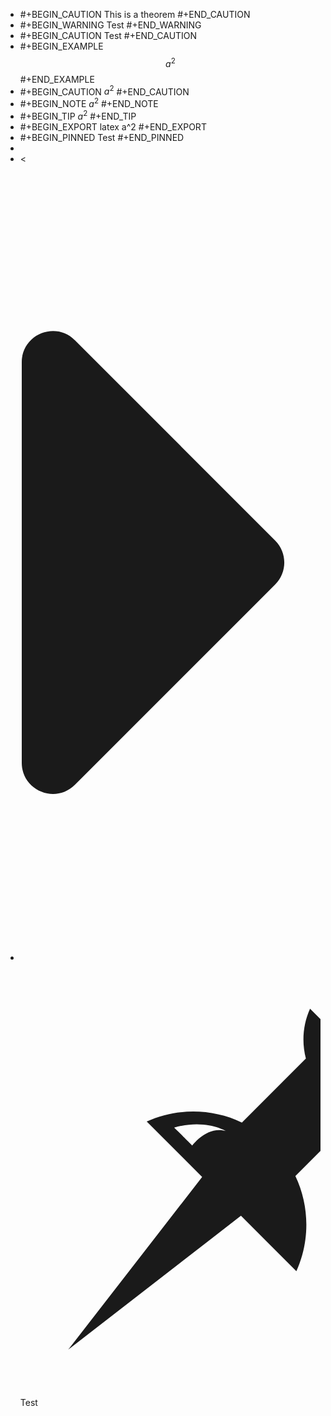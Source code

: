 - #+BEGIN_CAUTION
  This is a theorem 
  #+END_CAUTION
- #+BEGIN_WARNING
  Test
  #+END_WARNING
- #+BEGIN_CAUTION
  Test
  #+END_CAUTION
- #+BEGIN_EXAMPLE
  $$a^2$$
  #+END_EXAMPLE
- #+BEGIN_CAUTION
  $a^2$
  #+END_CAUTION
- #+BEGIN_NOTE
  $a^2$
  #+END_NOTE
- #+BEGIN_TIP
  $a^2$
  #+END_TIP
- #+BEGIN_EXPORT latex
  a^2
  #+END_EXPORT
- #+BEGIN_PINNED
  Test
  #+END_PINNED
-
- <
- <div haschild="false" class="ls-block 64edc30d-7e0e-4519-a282-d73051be6e61" level="1" blockid="64edc30d-7e0e-4519-a282-d73051be6e61" id="ls-block-1-64edc30d-7e0e-4519-a282-d73051be6e61" data-refs-self="[]" data-refs="[]"><div class="block-main-container flex flex-row pr-2 "><div class="block-control-wrap flex flex-row items-center"><a id="control-64edc30d-7e0e-4519-a282-d73051be6e61" class="block-control"><span class="control-hide"><span class="rotating-arrow not-collapsed"><svg aria-hidden="true" version="1.1" viewBox="0 0 192 512" fill="currentColor" display="inline-block" class="h-4 w-4" style="margin-left: 2px;"><path d="M0 384.662V127.338c0-17.818 21.543-26.741 34.142-14.142l128.662 128.662c7.81 7.81 7.81 20.474 0 28.284L34.142 398.804C21.543 411.404 0 402.48 0 384.662z" fill-rule="evenodd"></path></svg></span></span></a><a class="bullet-link-wrap"><span id="dot-64edc30d-7e0e-4519-a282-d73051be6e61" draggable="true" blockid="64edc30d-7e0e-4519-a282-d73051be6e61" class="bullet-container cursor "><span blockid="64edc30d-7e0e-4519-a282-d73051be6e61" class="bullet"></span></span></a></div><div class="flex flex-col block-content-wrapper"><div class="flex flex-row"><div class="flex-1 w-full" style="display: flex;"><div id="block-content-64edc30d-7e0e-4519-a282-d73051be6e61" blockid="64edc30d-7e0e-4519-a282-d73051be6e61" data-type="default" class="block-content inline" style="width: 100%;"><div class="flex flex-row justify-between block-content-inner"><div class="flex-1 w-full"></div></div><div class="block-body"><div class="flex flex-row admonitionblock align-items pinned"><div title="Pinned" class="pr-4 admonition-icon flex flex-col justify-center"><svg viewBox="0 0 352 512" fill="currentColor" class="h-8 w-8 pinned"><path d="M322.397,252.352l75.068-75.067c19.346,5.06,40.078,3.441,58.536-4.873L339.589,56c-8.313,18.458-9.933,39.189-4.873,58.536
          l-75.066,75.067c-35.168-16.745-76.173-17.14-111.618-1.176l65.009,65.01L55.999,456l202.563-157.041l65.01,65.01
          C339.535,328.526,339.142,287.519,322.397,252.352z M201.513,216.553c0,0-16.568-16.568-21.323-21.035
          c37.027-10.806,61.375,4.323,61.375,4.323C218.946,192.781,201.513,216.553,201.513,216.553z"></path></svg></div><div class="ml-4 text-lg"><div class="is-paragraph">Test<br></div></div></div></div></div></div><div class="flex flex-row items-center"></div></div></div></div></div>